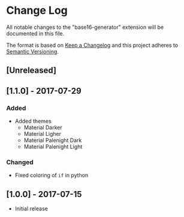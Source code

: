 # Change Log
All notable changes to the "base16-generator" extension will be documented in this file.

The format is based on [Keep a Changelog](http://keepachangelog.com/en/1.0.0/)
and this project adheres to [Semantic Versioning](http://semver.org/spec/v2.0.0.html).

## [Unreleased]

## [1.1.0] - 2017-07-29
### Added
- Added themes
  - Material Darker
  - Material Ligher
  - Material Palenight Dark
  - Material Palenight Light

### Changed
- Fixed coloring of `if` in python

## [1.0.0] - 2017-07-15
- Initial release
